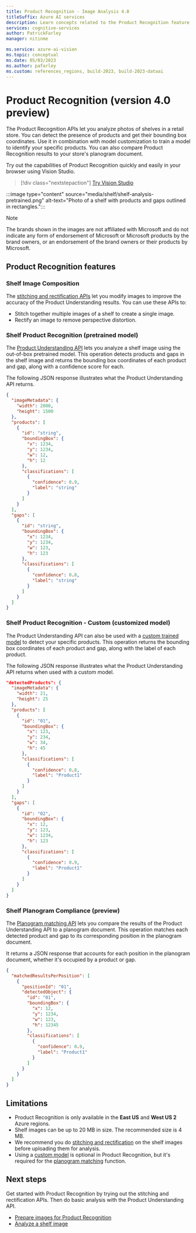 ```yaml
---
title: Product Recognition - Image Analysis 4.0
titleSuffix: Azure AI services
description: Learn concepts related to the Product Recognition feature set of Image Analysis 4.0 - usage and limits.
services: cognitive-services
author: PatrickFarley
manager: nitinme

ms.service: azure-ai-vision
ms.topic: conceptual
ms.date: 05/03/2023
ms.author: pafarley
ms.custom: references_regions, build-2023, build-2023-dataai
---
```


# Product Recognition (version 4.0 preview)

The Product Recognition APIs let you analyze photos of shelves in a retail store. You can detect the presence of products and get their bounding box coordinates. Use it in combination with model customization to train a model to identify your specific products. You can also compare Product Recognition results to your store's planogram document.

Try out the capabilities of Product Recognition quickly and easily in your browser using Vision Studio.

> [!div class="nextstepaction"]
> [Try Vision Studio](https://portal.vision.cognitive.azure.com/)

:::image type="content" source="media/shelf/shelf-analysis-pretrained.png" alt-text="Photo of a shelf with products and gaps outlined in rectangles.":::

> [!NOTE]
> The brands shown in the images are not affiliated with Microsoft and do not indicate any form of endorsement of Microsoft or Microsoft products by the brand owners, or an endorsement of the brand owners or their products by Microsoft.

## Product Recognition features

### Shelf Image Composition

The [stitching and rectification APIs](./how-to/shelf-modify-images.md) let you modify images to improve the accuracy of the Product Understanding results. You can use these APIs to:
* Stitch together multiple images of a shelf to create a single image.
* Rectify an image to remove perspective distortion.

### Shelf Product Recognition (pretrained model)

The [Product Understanding API](./how-to/shelf-analyze.md) lets you analyze a shelf image using the out-of-box pretrained model. This operation detects products and gaps in the shelf image and returns the bounding box coordinates of each product and gap, along with a confidence score for each.

The following JSON response illustrates what the Product Understanding API returns.

```json
{
  "imageMetadata": {
    "width": 2000,
    "height": 1500
  },
  "products": [
    {
      "id": "string",
      "boundingBox": {
        "x": 1234,
        "y": 1234,
        "w": 12,
        "h": 12
      },
      "classifications": [
        {
          "confidence": 0.9,
          "label": "string"
        }
      ]
    }
  ],
  "gaps": [
    {
      "id": "string",
      "boundingBox": {
        "x": 1234,
        "y": 1234,
        "w": 123,
        "h": 123
      },
      "classifications": [
        {
          "confidence": 0.8,
          "label": "string"
        }
      ]
    }
  ]
}
```

### Shelf Product Recognition - Custom (customized model)

The Product Understanding API can also be used with a [custom trained model](./how-to/shelf-model-customization.md) to detect your specific products. This operation returns the bounding box coordinates of each product and gap, along with the label of each product.

The following JSON response illustrates what the Product Understanding API returns when used with a custom model.

```json
"detectedProducts": {
  "imageMetadata": {
    "width": 21,
    "height": 25
  },
  "products": [
    {
      "id": "01",
      "boundingBox": {
        "x": 123,
        "y": 234,
        "w": 34,
        "h": 45
      },
      "classifications": [
        {
          "confidence": 0.8,
          "label": "Product1"
        }
      ]
    }
  ],
  "gaps": [
    {
      "id": "02",
      "boundingBox": {
        "x": 12,
        "y": 123,
        "w": 1234,
        "h": 123
      },
      "classifications": [
        {
          "confidence": 0.9,
          "label": "Product1"
        }
      ]
    }
  ]
}
```

### Shelf Planogram Compliance (preview)

The [Planogram matching API](./how-to/shelf-planogram.md) lets you compare the results of the Product Understanding API to a planogram document. This operation matches each detected product and gap to its corresponding position in the planogram document.

It returns a JSON response that accounts for each position in the planogram document, whether it's occupied by a product or gap.

```json
{
  "matchedResultsPerPosition": [
    {
      "positionId": "01",
      "detectedObject": {
        "id": "01",
        "boundingBox": {
          "x": 12,
          "y": 1234,
          "w": 123,
          "h": 12345
        },
        "classifications": [
          {
            "confidence": 0.9,
            "label": "Product1"
          }
        ]
      }
    }
  ]
}
```

## Limitations

* Product Recognition is only available in the **East US** and **West US 2** Azure regions.
* Shelf images can be up to 20 MB in size. The recommended size is 4 MB.
* We recommend you do [stitching and rectification](./how-to/shelf-modify-images.md) on the shelf images before uploading them for analysis.
* Using a [custom model](./how-to/shelf-model-customization.md) is optional in Product Recognition, but it's required for the [planogram matching](./how-to/shelf-planogram.md) function.


## Next steps

Get started with Product Recognition by trying out the stitching and rectification APIs. Then do basic analysis with the Product Understanding API.
* [Prepare images for Product Recognition](./how-to/shelf-modify-images.md)
* [Analyze a shelf image](./how-to/shelf-analyze.md)
